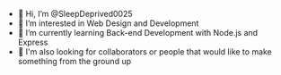 - 👋 Hi, I’m @SleepDeprived0025
- 👀 I’m interested in Web Design and Development
- 🌱 I’m currently learning Back-end Development with Node.js and Express
- 🤝 I'm also looking for collaborators or people that would like to make something from the ground up
<!---
SleepDeprived0025/SleepDeprived0025 is a ✨ special ✨ repository because its `README.md` (this file) appears on your GitHub profile.
You can click the Preview link to take a look at your changes.
--->
